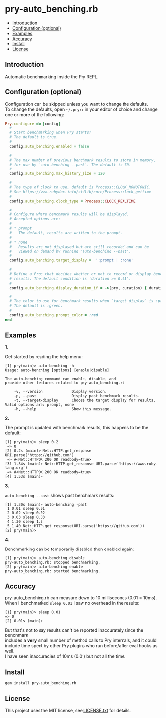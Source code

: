 # pry-auto_benching.rb

* <a href="#introduction">Introduction</a>
* <a href='#configuration'>Configuration (optional)</a>
* <a href='#examples'>Examples</a>
* <a href='#accuracy'>Accuracy</a>
* <a href='#install'>Install</a>
* <a href='#license'>License</a>

## <a id='introduction'>Introduction</a>

Automatic benchmarking inside the Pry REPL.

## <a id='configuration'>Configuration (optional)</a>

Configuration can be skipped unless you want to change the defaults.  
To change the defaults, open `~/.pryrc` in your editor of choice and change  
one or more of the following:  

```ruby
Pry.configure do |config|
  #
  # Start benchmarking when Pry starts?
  # The default is true.
  #
  config.auto_benching.enabled = false

  #
  # The max number of previous benchmark results to store in memory,
  # for use by `auto-benching --past`. The default is 70.
  #
  config.auto_benching.max_history_size = 120

  #
  # The type of clock to use, default is Process::CLOCK_MONOTONIC.
  # See https://www.rubydoc.info/stdlib/core/Process:clock_gettime
  #
  config.auto_benching.clock_type = Process::CLOCK_REALTIME

  #
  # Configure where benchmark results will be displayed.
  # Accepted options are:
  #
  # * prompt
  #   The default, results are written to the prompt.
  #
  # * none
  #   Results are not displayed but are still recorded and can be
  #   viewed on demand by running 'auto-benching --past'.
  #
  config.auto_benching.target_display =  ':prompt | :none'

  #
  # Define a Proc that decides whether or not to record or display benchmark
  # results. The default condition is 'duration >= 0.01'.
  #
  config.auto_benching.display_duration_if = ->(pry, duration) { duration >= 0.02 }

  #
  # The color to use for benchmark results when `target_display` is :prompt.
  # The default is :green.
  #
  config.auto_benching.prompt_color = :red
end
```

## <a id='examples'>Examples</a>

__1.__

Get started by reading the help menu:

    [1] pry(main)> auto-benching -h
    Usage: auto-benching [options] [enable|disable]

    The auto-benching command can enable, disable, and
    provide other features related to pry-auto_benching.rb

        -v, --version             Display version.
        -p, --past                Display past benchmark results.
        -t, --target-display      Choose the target display for results. Valid options are: prompt, none
        -h, --help                Show this message.

__2.__

The prompt is updated with benchmark results, this happens to be the default:

    [1] pry(main)> sleep 0.2
     => 0
    [2] 0.2s (main)> Net::HTTP.get_response URI.parse('https://github.com')
     => #<Net::HTTPOK 200 OK readbody=true>
    [3] 1.34s (main)> Net::HTTP.get_response URI.parse('https://www.ruby-lang.org')
     => #<Net::HTTPOK 200 OK readbody=true>
    [4] 1.53s (main)>

__3.__

`auto-benching --past` shows past benchmark results:

    [1] 1.30s (main)> auto-benching -past
     1 0.01 sleep 0.01
     2 0.02 sleep 0.02
     3 0.03 sleep 0.03
     4 1.30 sleep 1.3
     5 1.40 Net::HTTP.get_response(URI.parse('https://github.com'))
    [2] pry(main)>

__4.__

Benchmarking can be temporarily disabled then enabled again:

    [1] pry(main)> auto-benching disable
    pry-auto_benching.rb: stopped benchmarking.
    [2] pry(main)> auto-benching enable
    pry-auto_benching.rb: started benchmarking.

## <a id='accuracy'>Accuracy</a>

pry-auto_benching.rb can measure down to 10 milliseconds (0.01 = 10ms).  
When I benchmarked `sleep 0.01` I saw no overhead in the results:

    [1] pry(main)> sleep 0.01
    => 0
    [2] 0.01s (main)>

But that's not to say results can't be reported inaccurately since the benchmark  
includes a **very** small number of method calls to Pry internals, and it could  
include time spent by other Pry plugins who run before/after eval hooks as well.  
I have seen inaccuracies of 10ms (0.01) but not all the time.  


## <a id='install'>Install</a>

    gem install pry-auto_benching.rb

## <a id='license'>License</a>

This project uses the MIT license, see [LICENSE.txt](LICENSE.txt) for details.
